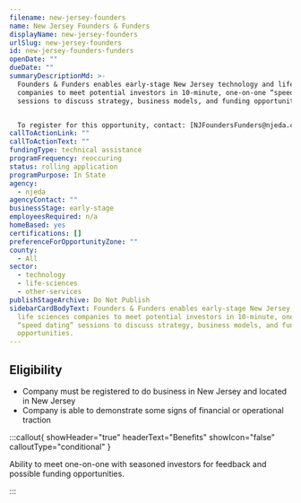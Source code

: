 ```yaml
---
filename: new-jersey-founders
name: New Jersey Founders & Funders
displayName: new-jersey-founders
urlSlug: new-jersey-founders
id: new-jersey-founders-funders
openDate: ""
dueDate: ""
summaryDescriptionMd: >-
  Founders & Funders enables early-stage New Jersey technology and life sciences
  companies to meet potential investors in 10-minute, one-on-one “speed dating”
  sessions to discuss strategy, business models, and funding opportunities.


  To register for this opportunity, contact: [NJFoundersFunders@njeda.com](mailto:NJFoundersFunders@njeda.com).
callToActionLink: ""
callToActionText: ""
fundingType: technical assistance
programFrequency: reoccuring
status: rolling application
programPurpose: In State
agency:
  - njeda
agencyContact: ""
businessStage: early-stage
employeesRequired: n/a
homeBased: yes
certifications: []
preferenceForOpportunityZone: ""
county:
  - All
sector:
  - technology
  - life-sciences
  - other-services
publishStageArchive: Do Not Publish
sidebarCardBodyText: Founders & Funders enables early-stage New Jersey technology and
  life sciences companies to meet potential investors in 10-minute, one-on-one
  “speed dating” sessions to discuss strategy, business models, and funding
  opportunities.
---
```


## Eligibility

- Company must be registered to do business in New Jersey and located in New Jersey
- Company is able to demonstrate some signs of financial or operational traction

:::callout{ showHeader="true" headerText="Benefits" showIcon="false" calloutType="conditional" }

Ability to meet one-on-one with seasoned investors for feedback and possible funding opportunities.

:::

